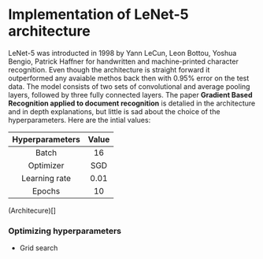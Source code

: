 # Implementation of LeNet-5 architecture

LeNet-5 was introducted in 1998 by Yann LeCun, Leon Bottou, Yoshua Bengio, Patrick Haffner for handwritten and machine-printed character recognition. Even though the architecture is straight forward it outperformed any avaiable methos back then with 0.95% error on the test data. The model consists of two sets of convolutional and average pooling layers, followed by three fully connected layers. The paper __Gradient Based Recognition applied to document recognition__ is detalied in the architecture and in depth explanations, but little is sad about the choice of the hyperparameters. Here are the intial values:

| Hyperparameters | Value| 
|:---------------:|:----:|
| Batch           | 16   |
| Optimizer       | SGD  |
| Learning rate   | 0.01 |
| Epochs          | 10   |

 (Architecure)[] 

### Optimizing hyperparameters 
- Grid search
